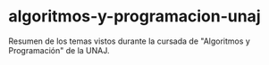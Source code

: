 # algoritmos-y-programacion-unaj
Resumen de los temas vistos durante la cursada de "Algoritmos y Programación" de la UNAJ.
